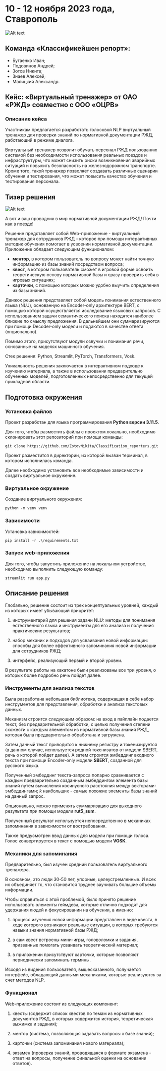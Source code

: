 # 10 - 12 ноября 2023 года, Ставрополь

![Alt text](assets/image-1.png)

## Команда «Классификейшен репорт»:
- Бугаенко Иван;
- Подовинов Андрей;
- Зотов Никита;
- Знаев Алексей;
- Малицкий Александр.

## Кейс: «Виртуальный тренажер» от ОАО «РЖД» совместно с ООО «ОЦРВ»

### Описание кейса

Участникам предлагается разработать голосовой NLP виртуальный тренажер для проверки знаний по нормативной документации РЖД, работающий в режиме диалога.

Виртуальный тренажер позволит обучать персонал РЖД пользованию системой без необходимости использования реальных поездов и инфраструктуры, что может снизить риски возникновения аварийных ситуаций и повысить безопасность на железнодорожном транспорте. Кроме того, такой тренажер позволяет создавать различные сценарии обучения и тестирования, что может повысить качество обучения и тестирования персонала.

## Тизер решения

![Alt text](assets/image.png)

А вот и ваш проводник в мир нормативной документации РЖД! Почти как в поезде!

Решение представляет собой Web-приложение - виртуальный тренажер для сотрудников РЖД - которое при помощи интерактивных методик обучения помогает в усвоении нормативной документации. Приложение обладает следующим функционалом:

- **ментор**, в котором пользователь по вопросу может найти точную информацию из базы знаний посредством вопроса;
- **квест**, в котором пользователь сможет в игровой форме освоить теоретическую основу нормативной базы и сразу проверить себя в игровых ситуациях;
- **карточки**, с помощью которых можно удобно выучить определения из базы знаний.

Движок решения представляет собой модель понимания естественного языка (NLU), основанную на Encoder-only архитектуре BERT, с помощью которой осуществляется исследование языковых запросов. С использованием задачи семантического поиска находятся наиболее близкие по смыслу предложения. В дальнейшем они суммаризируются при помощи Decoder-only модели и подаются в качестве ответа (опционально).

Помимо этого, присутствуют модули озвучки и понимания речи, основанные на моделях машинного обучения.

Стек решения: Python, Streamlit, PyTorch, Transformers, Vosk.

Уникальность решения заключается в интерактивном подходе к изучению материала, а также в использовании предварительно обученных моделей, подготовленных непосредственно для текущей прикладной области.

## Подготовка окружения


### Установка файлов

Проект разработан для языка программирования **Python версии 3.11.5**.

Для того, чтобы разместить файлы с проектом локально, необходимо склонировать этот репозиторий при помощи команды:

```
git clone https://github.com/ZotovNikita/Classification_reporters.git
```

Проект разместится в директории, из которой вызван терминал, в котором исполнилась команда.

Далее необходимо установить все необходимые зависимости и создать виртуальное окружение.

### Виртуальное окружение

Создание виртуального окружения:
```
python -m venv venv
```

### Зависимости

Установка зависимостей:
```
pip install -r .\requirements.txt
```

### Запуск web-приложения

Для того, чтобы запустить приложение на локальном устройстве, необходимо выполнить следующую команду:
```
streamlit run app.py
```

## Описание решения

Глобально, решение состоит из трех концептуальных уровней, каждый из которых имеет убывающий приоритет:

1. инструментарий для решения задачи NLU: методы для понимания естественного языка и инструменты для его анализа и получения практических результатов;

2. набор механик и подходов для усваивания новой информации: способы для более эффективного запоминания новой информации для сотрудников РЖД;

3. интерфейс, реализующий первый и второй уровни.

В результате работы на хакатоне были реализованы все три уровня, о которых более подробно речь пойдет далее.

### Инструменты для анализа текстов

Была разработана небольшая библиотека, содержащая в себе набор инструментов для представления, обработки и анализа текстовых данных.

Механизм строится следующим образом: на вход в пайплайн подается текст, без предварительной обработки, с целью получения степени схожести с каждым элементом из нормативной базы знаний РЖД, которая была предварительно обработана и загружена. 

Затем данный текст приводится к нижнему регистру и токенизируется (в данном случае, используется родной токенизатор от модели SBERT, речь о которой пойдет далее). А затем строится эмбеддинг входного текста при помощи Encoder-only модели **SBERT**, созданной для русского языка. 

Полученный эмбеддинг текста-запроса попарно сравнивается с каждым предварительно созданным эмбеддингом элемента базы знаний путем вычисления косинусного расстояния между векторами-эмбеддингами; $k$ наибольших - самые похожие элементы базы знаний на данный запрос.

Опционально, можно применять суммаризацию для выходного результата при помощи модели **rut5_sum**.

Полученный результат используется непосредственно в механиках запоминания в зависимости от востребования.

Также предусмотрен ввод данных для модели при помощи голоса. Голос конвертируется в текст с помощью модели **VOSK**.

### Механики для запоминания

Предварительно, был изучен средний пользователь виртуального тренажера. 

В основном, это люди 30-50 лет, упорные, целеустремленные. И всех их объединяет то, что становится труднее заучивать большие объемы информации.

Чтобы справиться с этой проблемой, было принято решение использовать элементы геймдева, которые отлично подходят для удержания людей и фокусировании на обучении, а именно:

1. процесс изучения новой информации представлен в виде квеста, в ходе которого возникают реальные ситуации, в которых требуются навыки знания нормативной базы РЖД;

2. в сам квест встроены мини-игры, головоломки и задания, призванные помогать усваивать теоретический материал;

3. в приложении присутствуют карточки, которые позволяют периодически запоминать термины.

Исходя из видения пользователя, вышесказанного, получается интерфейс, обладающий данными механиками, которые реализуются за счет методов NLP.

### Функционал

Web-приложение состоит из следующих компонент:

1. квесты (содержит список квестов по темам из нормативных документов РЖД, в которых содержится история, теоретическая выжимка и задания);

2. ментор (система, позволяющая задавать вопросы к базе знаний);

3. карточки (система запоминания нового материала);

4. экзамен (проверка знаний, проводящаяся в формате экзамена - ответ на вопросы, получение финальной оценки на основании ответов).
